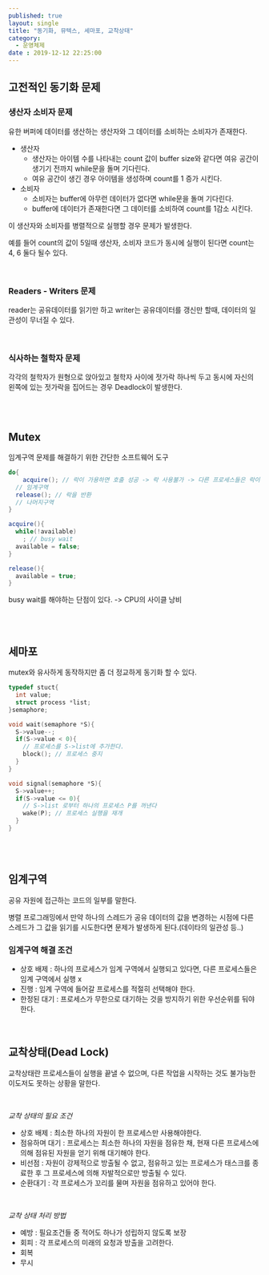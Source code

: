 ```yaml
---
published: true
layout: single
title: "동기화, 뮤텍스, 세마포, 교착상태"
category:
  - 운영체제
date : 2019-12-12 22:25:00
---
```


## 고전적인 동기화 문제

### 생산자 소비자 문제

유한 버퍼에 데이터를 생산하는 생산자와 그 데이터를 소비하는 소비자가 존재한다.

- 생산자
  - 생산자는 아이템 수를 나타내는 count 값이 buffer size와 같다면 여유 공간이 생기기 전까지 while문을 돌며 기다린다.
  - 여유 공간이 생긴 경우 아이템을 생성하며 count를 1 증가 시킨다.
- 소비자
  - 소비자는 buffer에 아무런 데이터가 없다면 while문을 돌며 기다린다.
  - buffer에 데이터가 존재한다면 그 데이터를 소비하여 count를 1감소 시킨다.

이 생산자와 소비자를 병렬적으로 실행할 경우 문제가 발생한다.

예를 들어 count의 값이 5일때 생산자, 소비자 코드가 동시에 실행이 된다면 count는 4, 6 둘다 될수 있다.

<br/>

### Readers - Writers 문제

reader는 공유데이터를 읽기만 하고 writer는 공유데이터를 갱신만 할때, 데이터의 일관성이 무너질 수 있다.

<br/>

### 식사하는 철학자 문제

각각의 철학자가 원형으로 앉아있고 철학자 사이에 젓가락 하나씩 두고 동시에 자신의 왼쪽에 있는 젓가락을 집어드는 경우 Deadlock이 발생한다.

<br/><br/>

## Mutex

임계구역 문제를 해결하기 위한 간단한 소프트웨어 도구

```java
do{
	acquire(); // 락이 가용하면 호출 성공 -> 락 사용불가 -> 다른 프로세스들은 락이 반환될 때까지 진입 x
  // 임계구역
  release(); // 락을 반환
  // 나머지구역
}

acquire(){
  while(!available)
    ; // busy wait
  available = false;
}

release(){
  available = true;
}
```

busy wait를 해야하는 단점이 있다. -> CPU의 사이클 낭비

<br/>

<br/>



## 세마포

mutex와 유사하게 동작하지만 좀 더 정교하게 동기화 할 수 있다.

```c
typedef stuct{
  int value;
  struct process *list;
}semaphore;

void wait(semaphore *S){
  S->value--;
  if(S->value < 0){
    // 프로세스를 S->list에 추가한다.
    block(); // 프로세스 중지
  }
}

void signal(semaphore *S){
  S->value++;
  if(S->value <= 0){
    // S->list 로부터 하나의 프로세스 P를 꺼낸다
    wake(P); // 프로세스 실행을 재개
  }
}
```

<br/><br/>

## 임계구역

공유 자원에 접근하는 코드의 일부를 말한다.

병렬 프로그래밍에서 만약 하나의 스레드가 공유 데이터의 값을 변경하는 시점에 다른 스레드가 그 값을 읽기를 시도한다면 문제가 발생하게 된다.(데이타의 일관성 등..)

### 임계구역 해결 조건

- 상호 배제 : 하나의 프로세스가 임계 구역에서 실행되고 있다면, 다른 프로세스들은 임계 구역에서 실행 x
- 진행 : 임계 구역에 들어갈 프로세스를 적절히 선택해야 한다.
- 한정된 대기 : 프로세스가 무한으로 대기하는 것을 방지하기 위한 우선순위를 둬야한다.

<br/>

## 교착상태(Dead Lock)

교착상태란 프로세스들이 실행을 끝낼 수 없으며, 다른 작업을 시작하는 것도 불가능한 이도저도 못하는 상황을 말한다.

<br/>

*교착 상태의 필요 조건*

- 상호 배제 : 최소한 하나의 자원이 한 프로세스만 사용해야한다.
- 점유하며 대기 : 프로세스는 최소한 하나의 자원을 점유한 채, 현재 다른 프로세스에 의해 점유된 자원을 얻기 위해 대기해야 한다.
- 비선점 : 자원이 강제적으로 방출될 수 없고, 점유하고 있는 프로세스가 태스크를 종료한 후 그 프로세스에 의해 자발적으로만 방출될 수 있다.
- 순환대기 : 각 프로세스가 꼬리를 물며 자원을 점유하고 있어야 한다.

<br/>

*교착 상태 처리 방법*

- 예방 : 필요조건들 중 적어도 하나가 성립하지 않도록 보장
- 회피 : 각 프로세스의 미래의 요청과 방출을 고려한다.
- 회복
- 무시